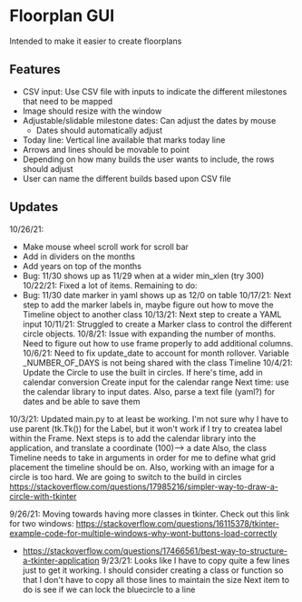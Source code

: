 # Floorplan GUI
Intended to make it easier to create floorplans

## Features
- CSV input: Use CSV file with inputs to indicate the different milestones that need to be mapped
- Image should resize with the window
- Adjustable/slidable milestone dates: Can adjust the dates by mouse
    - Dates should automatically adjust
- Today line: Vertical line available that marks today line
- Arrows and lines should be movable to point
- Depending on how many builds the user wants to include, the rows should adjust
- User can name the different builds based upon CSV file

## Updates
10/26/21:
- Make mouse wheel scroll work for scroll bar
- Add in dividers on the months
- Add years on top of the months
- Bug: 11/30 shows up as 11/29 when at a wider min_xlen (try 300)
10/22/21: Fixed a lot of items. Remaining to do:
- Bug: 11/30 date marker in yaml shows up as 12/0 on table
10/17/21: Next step to add the marker labels in, maybe figure out how to move the Timeline object to another class
10/13/21: Next step to create a YAML input
10/11/21: Struggled to create a Marker class to control the different circle objects.
10/8/21: Issue with expanding the number of months. Need to figure out how to use frame properly to add additional columns.
10/6/21: Need to fix update_date to account for month rollover. Variable _NUMBER_OF_DAYS is not being shared with the class Timeline
10/4/21: Update the Circle to use the built in circles. If here's time, add in calendar conversion
Create input for the calendar range
Next time: use the calendar library to input dates. Also, parse a text file (yaml?) for dates and be able to save them

10/3/21: Updated main.py to at least be working. I'm not sure why I have to use parent (tk.Tk()) for the Label, but it won't work if I try to createa  label within the Frame.
Next steps is to add the calendar library into the application, and translate a coordinate (100)--> a date
Also, the class Timeline needs to take in arguments in order for me to define what grid placement the timeline should be on.
Also, working with an image for a circle is too hard. We are going to switch to the build in circles
https://stackoverflow.com/questions/17985216/simpler-way-to-draw-a-circle-with-tkinter 

9/26/21: Moving towards having more classes in tkinter. Check out this link for two windows: https://stackoverflow.com/questions/16115378/tkinter-example-code-for-multiple-windows-why-wont-buttons-load-correctly
- https://stackoverflow.com/questions/17466561/best-way-to-structure-a-tkinter-application
9/23/21: Looks like I have to copy quite a few lines just to get it working. I should consider creating a class or function so that I don't have to copy all those lines to maintain the size
Next item to do is see if we can lock the bluecircle to a line